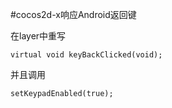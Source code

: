 #cocos2d-x响应Android返回键

在layer中重写

```
virtual void keyBackClicked(void);
```

并且调用

```
setKeypadEnabled(true);
```